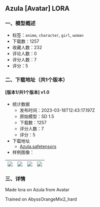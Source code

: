 ## Azula [Avatar] LORA
### 一、模型概述

- 标签：`anime`, `character`, `girl`, `woman`
- 下载数：1257
- 收藏人数：232
- 评论人数：0
- 评分人数：7
- 评分：5

### 二、下载地址（共1个版本）

#### [版本1/共1个版本] v1.0

- 统计数据
  - 发布时间：2023-03-18T12:43:17.197Z
  - 原始模型：SD 1.5
  - 下载数：1257
  - 评分人数：7
  - 评分：5
- 下载地址
  - [Azula.safetensors](https://civitai.com/api/download/models/25066)
- 样例图像：

| <img src="https://image.civitai.com/xG1nkqKTMzGDvpLrqFT7WA/5452825c-f0be-4afa-24e9-b0226cf9c200/width=450/274243.jpeg" /> | <img src="https://image.civitai.com/xG1nkqKTMzGDvpLrqFT7WA/b854edab-fc40-4afb-715c-484cde5b0000/width=450/274246.jpeg" /> | <img src="https://image.civitai.com/xG1nkqKTMzGDvpLrqFT7WA/14626bdc-eb78-4b36-2de2-230bae211900/width=450/274245.jpeg" /> | <img src="https://image.civitai.com/xG1nkqKTMzGDvpLrqFT7WA/78418a2d-aab1-4c93-7608-058331cbf100/width=450/274244.jpeg" /> |
| ---- | ---- | ---- | ---- |


### 三、详情
<p>Made lora on Azula from Avatar</p><p>Trained on AbyssOrangeMix2_hard</p>
